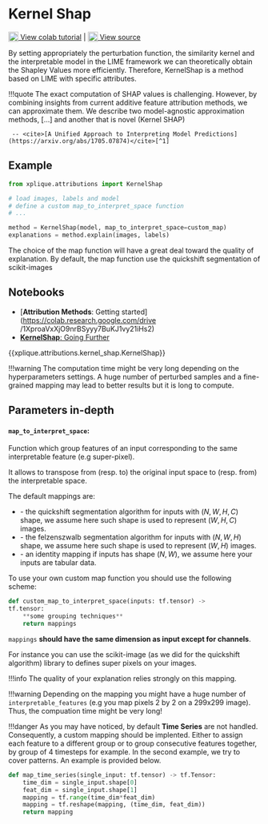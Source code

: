 # Kernel Shap

<sub><img src="https://upload.wikimedia.org/wikipedia/commons/d/d0/Google_Colaboratory_SVG_Logo.svg" width="20"></sub>[ View colab tutorial](https://colab.research.google.com/drive/1frholXRE4XQQ3W5yZuPQ2-xqc-LTczfT?authuser=1) | <sub><img src="https://github.githubassets.com/images/modules/logos_page/GitHub-Mark.png" width="20"></sub>[ View source](https://github.com/deel-ai/xplique/blob/master/xplique/attributions/kernel_shap.py)

By setting appropriately the perturbation function, the similarity kernel and the interpretable
model in the LIME framework we can theoretically obtain the Shapley Values more efficiently.
Therefore, KernelShap is a method based on LIME with specific attributes.

!!!quote
    The exact computation of SHAP values is challenging. However, by combining insights from current
    additive feature attribution methods, we can approximate them. We describe two model-agnostic
    approximation methods, \[...] and another that is novel (Kernel SHAP)

     -- <cite>[A Unified Approach to Interpreting Model Predictions](https://arxiv.org/abs/1705.07874)</cite>[^1]

## Example

```python
from xplique.attributions import KernelShap

# load images, labels and model
# define a custom map_to_interpret_space function
# ...

method = KernelShap(model, map_to_interpret_space=custom_map)
explanations = method.explain(images, labels)
```

The choice of the map function will have a great deal toward the quality of explanation.
By default, the map function use the quickshift segmentation of scikit-images

## Notebooks

- [**Attribution Methods**: Getting started](https://colab.research.google.com/drive
/1XproaVxXjO9nrBSyyy7BuKJ1vy21iHs2)
- [**KernelShap**: Going Further](https://colab.research.google.com/drive/1frholXRE4XQQ3W5yZuPQ2-xqc-LTczfT?authuser=1)

{{xplique.attributions.kernel_shap.KernelShap}}

[^1]: [A Unified Approach to Interpreting Model Predictions](https://arxiv.org/abs/1705.07874)

!!!warning
    The computation time might be very long depending on the hyperparameters settings.
    A huge number of perturbed samples and a fine-grained mapping may lead to better
    results but it is long to compute.

## Parameters in-depth

#### `map_to_interpret_space`:

Function which group features of an input corresponding to the same interpretable
feature (e.g super-pixel).

It allows to transpose from (resp. to) the original input space to (resp. from)
the interpretable space.

The default mappings are:

- \- the quickshift segmentation algorithm for inputs with $(N, W, H, C)$ shape,
we assume here such shape is used to represent $(W, H, C)$ images.
- \- the felzenszwalb segmentation algorithm for inputs with $(N, W, H)$ shape,
we assume here such shape is used to represent $(W, H)$ images.
- \- an identity mapping if inputs has shape $(N, W)$, we assume here your inputs
are tabular data.

To use your own custom map function you should use the following scheme:

```python
def custom_map_to_interpret_space(inputs: tf.tensor) ->
tf.tensor:
    **some grouping techniques**
    return mappings
```

`mappings` **should have the same dimension as input except for channels**.

For instance you can use the scikit-image (as we did for the quickshift algorithm)
library to defines super pixels on your images.

!!!info
    The quality of your explanation relies strongly on this mapping.

!!!warning
    Depending on the mapping you might have a huge number of `interpretable_features` 
    (e.g you map pixels 2 by 2 on a 299x299 image). Thus, the compuation time might
    be very long!

!!!danger
    As you may have noticed, by default **Time Series** are not handled. Consequently, a custom mapping should be implented. Either to assign each feature to a different group or to group consecutive features together, by group of 4 timesteps for example. In the second example, we try to cover patterns. An example is provided below.

```python
def map_time_series(single_input: tf.tensor) -> tf.Tensor:
    time_dim = single_input.shape[0]
    feat_dim = single_input.shape[1]
    mapping = tf.range(time_dim*feat_dim)
    mapping = tf.reshape(mapping, (time_dim, feat_dim))
    return mapping
```